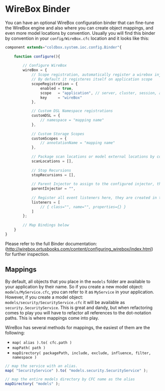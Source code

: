 # WireBox Binder

You can have an optional WireBox configuration binder that can fine-tune the WireBox engine and also where you can create object mappings, and even more model locations by convention. Usually you will find this binder by convention in your `config/WireBox.cfc` location and it looks like this:

```js
component extends="coldbox.system.ioc.config.Binder"{
	
	function configure(){
		
		// Configure WireBox
		wireBox = {
			// Scope registration, automatically register a wirebox injector instance on any CF scope
			// By default it registeres itself on application scope
			scopeRegistration = {
				enabled = true,
				scope   = "application", // server, cluster, session, application
				key		= "wireBox"
			},

			// Custom DSL Namespace registrations
			customDSL = {
				// namespace = "mapping name"
			},
			
			// Custom Storage Scopes
			customScopes = {
				// annotationName = "mapping name"
			},
			
			// Package scan locations or model external locations by convention
			scanLocations = [],
			
			// Stop Recursions
			stopRecursions = [],
			
			// Parent Injector to assign to the configured injector, this must be an object reference
			parentInjector = "",
			
			// Register all event listeners here, they are created in the specified order
			listeners = [
				// { class="", name="", properties={} }
			]			
		};
		
		// Map Bindings below
	}	
}
```

Please refer to the full Binder documentation: (http://wirebox.ortusbooks.com/content/configuring_wirebox/index.html) for further inspection.

## Mappings

By default, all objects that you place in the `models` folder are available to your application by their name.  So if you create a new model object: `models/MyService.cfc`, you can refer to it as `MyService` in your application.  However, if you create a model object: `models/security/SecurityService.cfc` it will be available as `security.SecurityService`.  This is great and dandy, but when refactoring comes to play you will have to refactor all references to the dot-notation paths.  This is where mappings come into play.

WireBox has several methods for mappings, the easiest of them are the following:

* `map( alias ).to( cfc.path )`
* `mapPath( path )`
* `mapDirectory( packagePath, include, exclude, influence, filter, namespace )`

```js
// map the service with an alias.
map( "SecurityService" ).to( "models.security.SecurityService" );

// map the entire models directory by CFC name as the alias
mapDirectory( "models" );
```
